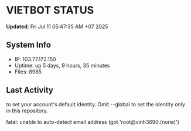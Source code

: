 # VIETBOT STATUS
**Updated**: Fri Jul 11 05:47:35 AM +07 2025

## System Info
- IP: 103.77.172.150
- Uptime: up 5 days, 9 hours, 35 minutes
- Files: 8985

## Last Activity

to set your account's default identity.
Omit --global to set the identity only in this repository.

fatal: unable to auto-detect email address (got 'root@vinh3690.(none)')
